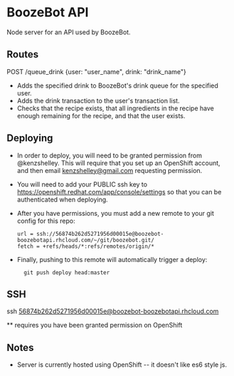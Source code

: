 # BoozeBot API
Node server for an API used by BoozeBot.

## Routes
POST /queue_drink {user: "user_name", drink: "drink_name"}
* Adds the specified drink to BoozeBot's drink queue for the specified user.  
* Adds the drink transaction to the user's transaction list.
* Checks that the recipe exists, that all ingredients in the recipe have enough
  remaining for the recipe, and that the user exists.

## Deploying
* In order to deploy, you will need to be granted permission from @kenzshelley.
  This will require that you set up an OpenShift account, and then email
  kenzshelley@gmail.com requesting permission.

* You will need to add your PUBLIC ssh key to https://openshift.redhat.com/app/console/settings so that you can be authenticated when deploying.

* After you have permissions, you must add a new remote to your git config for
  this repo: 

  ```  
  url = ssh://56874b262d5271956d00015e@boozebot-boozebotapi.rhcloud.com/~/git/boozebot.git/
  fetch = +refs/heads/*:refs/remotes/origin/*
  ```
* Finally, pushing to this remote will automatically trigger a deploy: 

  ```
    git push deploy head:master
  ```

## SSH
ssh 56874b262d5271956d00015e@boozebot-boozebotapi.rhcloud.com

** requires you have been granted permission on OpenShift

## Notes
* Server is currently hosted using OpenShift -- it doesn't like es6 style js. 

